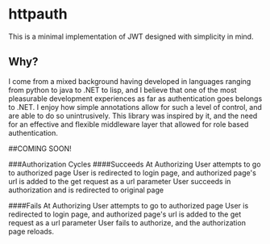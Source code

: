 
# httpauth
This is a minimal implementation of JWT designed with simplicity in mind.

## Why?

I come from a mixed background having developed in languages ranging from python to java to .NET to lisp, and I believe that one of the most pleasurable development experiences as far as authentication goes belongs to .NET. I enjoy how simple annotations allow for such a level of control, and are able to do so unintrusively. This library was inspired by it, and the need for an effective and flexible middleware layer that allowed for role based authentication.

##COMING SOON!

###Authorization Cycles
####Succeeds At Authorizing
User attempts to go to authorized page
User is redirected to login page, and authorized page's url is added to the get request as a url parameter
User succeeds in authorization and is redirected to original page

####Fails At Authorizing
User attempts to go to authorized page
User is redirected to login page, and authorized page's url is added to the get request as a url parameter
User fails to authorize, and the authorization page reloads.